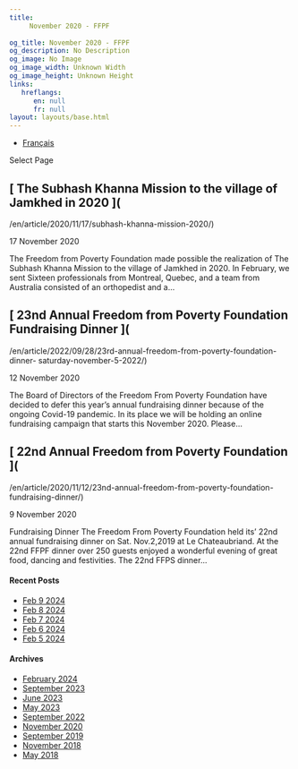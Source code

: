 ```yaml
---
title: 
     November 2020 - FFPF
    
og_title: November 2020 - FFPF
og_description: No Description
og_image: No Image
og_image_width: Unknown Width
og_image_height: Unknown Height
links:
   hreflangs:
      en: null
      fr: null
layout: layouts/base.html
---
```


  * [ Français ]( /fr/article/2020/11/)

[ ]( )

Select Page

##  [ The Subhash Khanna Mission to the village of Jamkhed in 2020 ](
/en/article/2020/11/17/subhash-khanna-mission-2020/)

17 November 2020

The Freedom from Poverty Foundation made possible the realization of The
Subhash Khanna Mission to the village of Jamkhed in 2020. In February, we sent
Sixteen professionals from Montreal, Quebec, and a team from Australia
consisted of an orthopedist and a...

##  [ 23nd Annual Freedom from Poverty Foundation Fundraising Dinner ](
/en/article/2022/09/28/23rd-annual-freedom-from-poverty-foundation-dinner-
saturday-november-5-2022/)

12 November 2020

The Board of Directors of the Freedom From Poverty Foundation have decided to
defer this year’s annual fundraising dinner because of the ongoing Covid-19
pandemic. In its place we will be holding an online fundraising campaign that
starts this November 2020. Please...

##  [ 22nd Annual Freedom from Poverty Foundation ](
/en/article/2020/11/12/23nd-annual-freedom-from-poverty-foundation-
fundraising-dinner/)

9 November 2020

Fundraising Dinner The Freedom From Poverty Foundation held its’ 22nd annual
fundraising dinner on Sat. Nov.2,2019 at Le Chateaubriand. At the 22nd FFPF
dinner over 250 guests enjoyed a wonderful evening of great food, dancing and
festivities. The 22nd FFPS dinner...

####  Recent Posts

  * [ Feb 9 2024 ]( /en/article/2024/02/09/feb-9-2024/)
  * [ Feb 8 2024 ]( /en/article/2024/02/08/feb-8-2024/)
  * [ Feb 7 2024 ]( /en/article/2024/02/07/feb-7-2024/)
  * [ Feb 6 2024 ]( /en/article/2024/02/06/feb-6-2024/)
  * [ Feb 5 2024 ]( /en/article/2024/02/05/feb-5-2024/)

####  Archives

  * [ February 2024 ]( /en/article/2024/02/)
  * [ September 2023 ]( /en/article/2023/09/)
  * [ June 2023 ]( /en/article/2023/06/)
  * [ May 2023 ]( /en/article/2023/05/)
  * [ September 2022 ]( /en/article/2022/09/)
  * [ November 2020 ](index.html)
  * [ September 2019 ]( /en/article/2019/09/)
  * [ November 2018 ]( /en/article/2018/11/)
  * [ May 2018 ]( /en/article/2018/05/)



